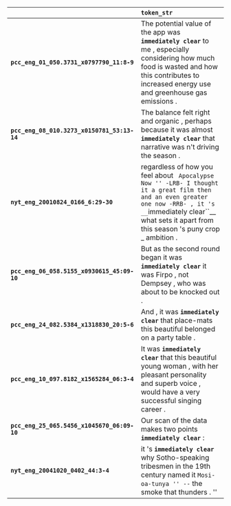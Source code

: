 |                                             | `token_str`                                                                                                                                                                                                                  |
|:--------------------------------------------|:-----------------------------------------------------------------------------------------------------------------------------------------------------------------------------------------------------------------------------|
| **`pcc_eng_01_050.3731_x0797790_11:8-9`**   | The potential value of the app was __``immediately clear``__ to me , especially considering how much food is wasted and how this contributes to increased energy use and greenhouse gas emissions .                          |
| **`pcc_eng_08_010.3273_x0150781_53:13-14`** | The balance felt right and organic , perhaps because it was almost __``immediately clear``__ that narrative was n't driving the season .                                                                                     |
| **`nyt_eng_20010824_0166_6:29-30`**         | regardless of how you feel about `` Apocalypse Now '' -LRB- I thought it a great film then and an even greater one now -RRB- , it 's __``immediately clear``__ what sets it apart from this season 's puny crop _ ambition . |
| **`pcc_eng_06_058.5155_x0930615_45:09-10`** | But as the second round began it was __``immediately clear``__ it was Firpo , not Dempsey , who was about to be knocked out .                                                                                                |
| **`pcc_eng_24_082.5384_x1318830_20:5-6`**   | And , it was __``immediately clear``__ that place-mats this beautiful belonged on a party table .                                                                                                                            |
| **`pcc_eng_10_097.8182_x1565284_06:3-4`**   | It was __``immediately clear``__ that this beautiful young woman , with her pleasant personality and superb voice , would have a very successful singing career .                                                            |
| **`pcc_eng_25_065.5456_x1045670_06:09-10`** | Our scan of the data makes two points __``immediately clear``__ :                                                                                                                                                            |
| **`nyt_eng_20041020_0402_44:3-4`**          | it 's __``immediately clear``__ why Sotho-speaking tribesmen in the 19th century named it `` Mosi-oa-tunya '' -- `` the smoke that thunders . ''                                                                             |